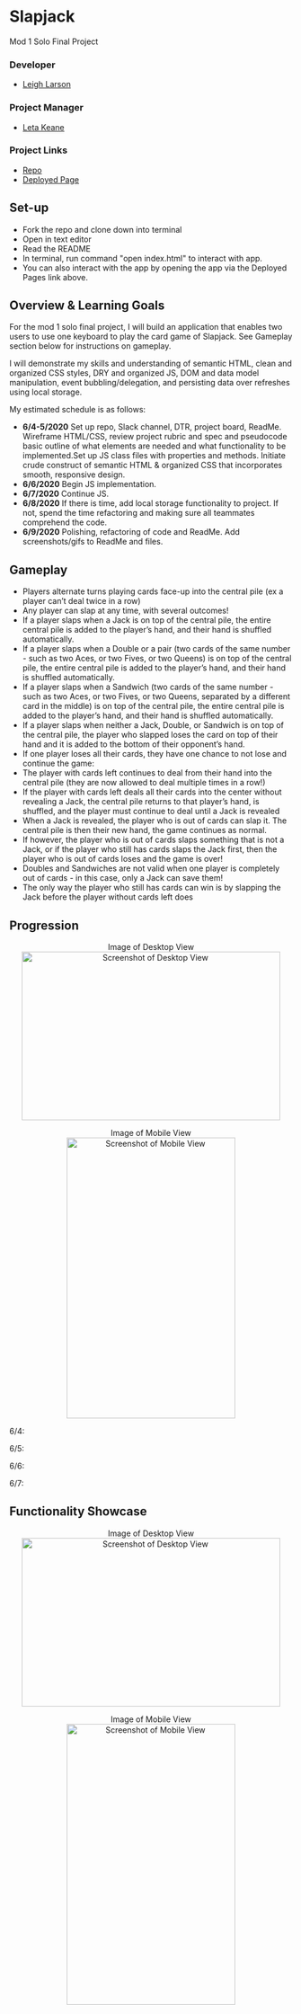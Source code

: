 # Slapjack
Mod 1 Solo Final Project
### Developer
- [Leigh Larson](https://github.com/leighlars)
### Project Manager
- [Leta Keane](https://github.com/cbdallavalle)
### Project Links
- [Repo](https://github.com/leighlars/slapjack)
- [Deployed Page](https://leighlars.github.io/slapjack/)

## Set-up
- Fork the repo and clone down into terminal
- Open in text editor
- Read the README
- In terminal, run command "open index.html" to interact with app.
- You can also interact with the app by opening the app via the Deployed Pages link above. 

## Overview & Learning Goals
For the mod 1 solo final project, I will build an application that enables two users to use one keyboard to play the card game of Slapjack. See Gameplay section below for instructions on gameplay. 

I will demonstrate my skills and understanding of semantic HTML, clean and organized CSS styles, DRY and organized JS, DOM and data model manipulation, event bubbling/delegation, and persisting data over refreshes using local storage.

My estimated schedule is as follows:
- **6/4-5/2020** Set up repo, Slack channel, DTR, project board, ReadMe. Wireframe HTML/CSS, review project rubric and spec and pseudocode basic outline of what elements are needed and what functionality to be implemented.Set up JS class files with properties and methods. Initiate crude construct of semantic HTML & organized CSS that incorporates smooth, responsive design. 
- **6/6/2020** Begin JS implementation.
- **6/7/2020** Continue JS. 
- **6/8/2020** If there is time, add local storage functionality to project. If not, spend the time refactoring and making sure all teammates comprehend the code.
- **6/9/2020** Polishing, refactoring of code and ReadMe. Add screenshots/gifs to ReadMe and files.

## Gameplay

- Players alternate turns playing cards face-up into the central pile (ex a player can’t deal twice in a row)
- Any player can slap at any time, with several outcomes!
- If a player slaps when a Jack is on top of the central pile, the entire central pile is added to the player’s hand, and their hand is shuffled automatically.
- If a player slaps when a Double or a pair (two cards of the same number - such as two Aces, or two Fives, or two Queens) is on top of the central pile, the entire central pile is added to the player’s hand, and their hand is shuffled automatically.
- If a player slaps when a Sandwich (two cards of the same number - such as two Aces, or two Fives, or two Queens, separated by a different card in the middle) is on top of the central pile, the entire central pile is added to the player’s hand, and their hand is shuffled automatically.
- If a player slaps when neither a Jack, Double, or Sandwich is on top of the central pile, the player who slapped loses the card on top of their hand and it is added to the bottom of their opponent’s hand.
- If one player loses all their cards, they have one chance to not lose and continue the game:
- The player with cards left continues to deal from their hand into the central pile (they are now allowed to deal multiple times in a row!)
- If the player with cards left deals all their cards into the center without revealing a Jack, the central pile returns to that player’s hand, is shuffled, and the player must continue to deal until a Jack is revealed
- When a Jack is revealed, the player who is out of cards can slap it. The central pile is then their new hand, the game continues as normal.
- If however, the player who is out of cards slaps something that is not a Jack, or if the player who still has cards slaps the Jack first, then the player who is out of cards loses and the game is over!
- Doubles and Sandwiches are not valid when one player is completely out of cards - in this case, only a Jack can save them!
- The only way the player who still has cards can win is by slapping the Jack before the player without cards left does


## Progression

<p align="center">Image of Desktop View </br>
  <img width="460" height="300" src="" alt="Screenshot of Desktop View">
</p>

<p align="center">Image of Mobile View </br>
  <img width="300" height="500" src="" alt="Screenshot of Mobile View">
</p>

6/4: 

6/5: 

6/6: 

6/7: 

## Functionality Showcase

<p align="center">Image of Desktop View </br>
  <img width="460" height="300" src="" alt="Screenshot of Desktop View">
</p>

<p align="center">Image of Mobile View </br>
  <img width="300" height="500" src="" alt="Screenshot of Mobile View">
</p>
